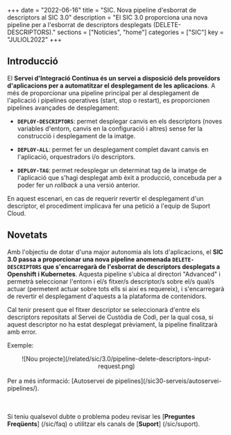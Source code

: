 +++
date        = "2022-06-16"
title       = "SIC. Nova pipeline d'esborrat de descriptors al SIC 3.0"
description = "El SIC 3.0 proporciona una nova pipeline per a l'esborrat de descriptors desplegats (DELETE-DESCRIPTORS)."
sections    = ["Notícies", "home"]
categories  = ["SIC"]
key         = "JULIOL2022"
+++

## Introducció

El **Servei d'Integració Contínua és un servei a disposició dels proveïdors d'aplicacions per a automatitzar el desplegament
de les aplicacions**. A més de proporcionar una pipeline principal per al desplegament de l'aplicació i pipelines operatives
(start, stop o restart), es proporcionen pipelines avançades de desplegament:

- **`DEPLOY-DESCRIPTORS`**: permet desplegar canvis en els descriptors (noves variables d'entorn, canvis en la configuració i altres)
sense fer la construcció i desplegament de la imatge.

- **`DEPLOY-ALL`**: permet fer un desplegament complet davant canvis en l'aplicació, orquestradors i/o descriptors.

- **`DEPLOY-TAG`**: permet redesplegar un determinat tag de la imatge de l'aplicació que s'hagi desplegat amb èxit a producció,
concebuda per a poder fer un *rollback* a una versió anterior.

En aquest escenari, en cas de requerir revertir el desplegament d'un descriptor, el procediment implicava fer una petició
a l'equip de Suport Cloud.

## Novetats

Amb l'objectiu de dotar d'una major autonomia als lots d'aplicacions, el **SIC 3.0 passa a proporcionar una nova pipeline
anomenada `DELETE-DESCRIPTORS` que s'encarregarà de l'esborrat de descriptors desplegats a Openshift i Kubernetes**.
Aquesta pipeline s'ubica al directori "Advanced" i permetrà seleccionar l'entorn i el/s fitxer/s descriptor/s sobre el/s qual/s
actuar (permetent actuar sobre tots ells si així es requereix), i s'encarregarà de revertir el desplegament d'aquests
a la plataforma de contenidors.

Cal tenir present que el fitxer descriptor se seleccionarà d'entre els descriptors repositats al
Servei de Custòdia de Codi, per la qual cosa, si aquest descriptor no ha estat desplegat prèviament, la pipeline finalitzarà
amb error.

Exemple:

<CENTER>![Nou projecte](/related/sic/3.0/pipeline-delete-descriptors-input-request.png)</center>

<br/>
Per a més informació: [Autoservei de pipelines](/sic30-serveis/autoservei-pipelines/).

<br/><br/>
Si teniu qualsevol dubte o problema podeu revisar les [**Preguntes Freqüents**] (/sic/faq) o utilitzar els canals de [**Suport**] (/sic/suport).